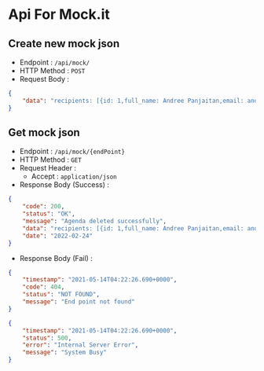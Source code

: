 # Api For Mock.it

## Create new mock json

+ Endpoint : ``/api/mock/``
+ HTTP Method : ``POST``
+ Request Body :

```json
{
    "data": "recipients: [{id: 1,full_name: Andree Panjaitan,email: andree99@gmail.com,address: Porsea,username: andree99,role: ROLE_CUSTOMER},{id: 2, full_name: Hendra simangunsong,email: hendra@gmail.com, address: Silaen, username: hendra123, role: ROLE_CUSTOMER}],"
}
```

## Get mock json

+ Endpoint : ``/api/mock/{endPoint}``
+ HTTP Method : ``GET``
+ Request Header :
    + Accept : ``application/json``
+ Response Body (Success) :

```json
{
    "code": 200,
    "status": "OK",
    "message": "Agenda deleted successfully",
    "data": "recipients: [{id: 1,full_name: Andree Panjaitan,email: andree99@gmail.com,address: Porsea,username: andree99,role: ROLE_CUSTOMER},{id: 2, full_name: Hendra simangunsong,email: hendra@gmail.com, address: Silaen, username: hendra123, role: ROLE_CUSTOMER}],",
    "date": "2022-02-24" 
}
```

+ Response Body (Fail) :

```json
{
    "timestamp": "2021-05-14T04:22:26.690+0000",
    "code": 404,
    "status": "NOT FOUND",
    "message": "End point not found"
}
```

```json
{
    "timestamp": "2021-05-14T04:22:26.690+0000",
    "status": 500,
    "error": "Internal Server Error",
    "message": "System Busy"
}
```
